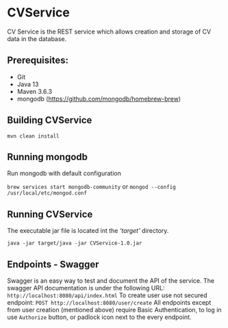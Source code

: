 # CVService
CV Service is the REST service which allows creation and storage of CV data in the database.

## Prerequisites:
- Git
- Java 13
- Maven 3.6.3
- mongodb (https://github.com/mongodb/homebrew-brew)

## Building CVService
```mvn clean install```

## Running mongodb
Run mongodb with default configuration

```brew services start mongodb-community```
or
```mongod --config /usr/local/etc/mongod.conf```

## Running CVService
The executable jar file is located int the *'target'* directory.

```java -jar target/java -jar CVService-1.0.jar```

## Endpoints - Swagger
Swagger is an easy way to test and document the API of the service.
The swagger API documentation is under the following URL:
```http://localhost:8080/api/index.html```
To create user use not secured endpoint:
```POST http://localhost:8080/user/create```
All endpoints except from user creation (mentioned above) require Basic Authentication, to log in use `Authorize` button, or padlock icon next to the every endpoint.

